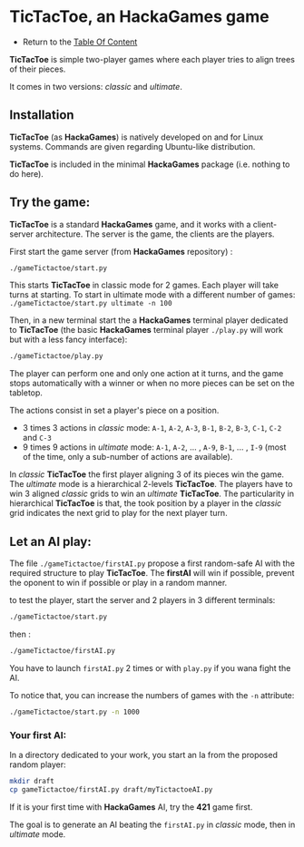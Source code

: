 # TicTacToe, an HackaGames game

- Return to the [Table Of Content](toc.md)


**TicTacToe** is simple two-player games where each player tries to align trees of their pieces.

It comes in two versions: _classic_ and _ultimate_.

## Installation

**TicTacToe** (as **HackaGames**) is natively developed on and for Linux systems.
Commands are given regarding Ubuntu-like distribution.

**TicTacToe** is included in the minimal **HackaGames** package (i.e. nothing to do here).

## Try the game:

**TicTacToe** is a standard **HackaGames** game, and it works with a client-server architecture.
The server is the game, the clients are the players.

First start the game server (from **HackaGames** repository) :

```sh
./gameTictactoe/start.py
```

This starts **TicTacToe** in classic mode for 2 games. Each player will take turns at starting. To start in ultimate mode with a different number of games: `./gameTictactoe/start.py ultimate -n 100`

Then, in a new terminal start the a **HackaGames** terminal player dedicated to **TicTacToe** (the basic **HackaGames** terminal player `./play.py` will work but with a less fancy interface):

```sh
./gameTictactoe/play.py
```

The player can perform one and only one action at it turns, and the game stops automatically with a winner or when no more pieces can be set on the tabletop.

The actions consist in set a player's piece on a position. 

- 3 times 3 actions in _classic_ mode: `A-1`, `A-2`, `A-3`, `B-1`, `B-2`, `B-3`, `C-1`, `C-2` and `C-3`
- 9 times 9 actions in _ultimate_ mode: `A-1`, `A-2`, ... , `A-9`, `B-1`, ... , `I-9` (most of the time, only a sub-number of actions are available).

In _classic_ **TicTacToe** the first player aligning 3 of its pieces win the game.
The _ultimate_ mode is a hierarchical 2-levels **TicTacToe**. The players have to win 3 aligned _classic_ grids to win an _ultimate_ **TicTacToe**. 
The particularity in hierarchical **TicTacToe** is that, the took position by a player in the _classic_ grid indicates the next grid to play for the next player turn.

## Let an AI play:

The file `./gameTictactoe/firstAI.py` propose a first random-safe AI with the required structure to play **TicTacToe**.
The **firstAI** will win if possible, prevent the oponent to win if possible or play in a random manner.

to test the player, start the server and 2 players in 3 different terminals:

```sh
./gameTictactoe/start.py
```

then :
```sh
./gameTictactoe/firstAI.py
```

You have to launch `firstAI.py` 2 times or with `play.py` if you wana fight the AI.

To notice that, you can increase the numbers of games with the `-n` attribute:

```sh
./gameTictactoe/start.py -n 1000
```

### Your first AI:

In a directory dedicated to your work, you start an Ia from the proposed random player:

```bash
mkdir draft
cp gameTictactoe/firstAI.py draft/myTictactoeAI.py
```

If it is your first time with **HackaGames** AI, try the **421** game first.

The goal is to generate an AI beating the `firstAI.py` in _classic_ mode, then in _ultimate_ mode.
